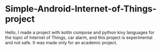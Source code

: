 # Simple-Android-Internet-of-Things-project


Hello, I made a project with kotlin compose and python kivy languages for the topic of Internet of Things, car alarm, and this project is experimental and not safe. It was made only for an academic project.